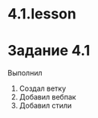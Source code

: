 # 4.1.lesson
# Задание 4.1
Выполнил
<ol>
    <li>Создал ветку</li>
    <li>Добавил вебпак</li>
    <li>Добавил стили</li>
</ol>